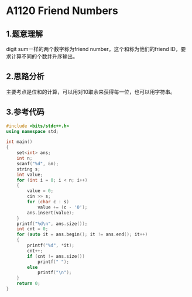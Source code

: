 # A1120 Friend Numbers

## 1.题意理解
digit sum一样的两个数字称为friend number。这个和称为他们的friend ID，要求计算不同的个数并升序输出。

## 2.思路分析
主要考点是位和的计算，可以用对10取余来获得每一位，也可以用字符串。

## 3.参考代码
```cpp
#include <bits/stdc++.h>
using namespace std;

int main()
{
    set<int> ans;
    int n;
    scanf("%d", &n);
    string s;
    int value;
    for (int i = 0; i < n; i++)
    {
        value = 0;
        cin >> s;
        for (char c : s)
            value += (c - '0');
        ans.insert(value);
    }
    printf("%d\n", ans.size());
    int cnt = 0;
    for (auto it = ans.begin(); it != ans.end(); it++)
    {
        printf("%d", *it);
        cnt++;
        if (cnt != ans.size())
            printf(" ");
        else
            printf("\n");
    }
    return 0;
}
```